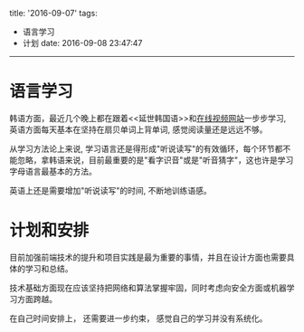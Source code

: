 title: '2016-09-07'
tags:
  - 语言学习
  - 计划
date: 2016-09-08 23:47:47
---


语言学习
===
韩语方面，最近几个晚上都在跟着<<延世韩国语>>和[在线视频网站](http://www.koreaxin.net/course/25/learn#lesson/1814)一步步学习, 英语方面每天基本在坚持在扇贝单词上背单词, 感觉阅读量还是远远不够。

从学习方法论上来说, 学习语言还是得形成"听说读写"的有效循环，每个环节都不能忽略，拿韩语来说，目前最重要的是"看字识音"或是"听音猜字"，这也许是学习字母语言最基本的方法。

英语上还是需要增加"听说读写"的时间, 不断地训练语感。

计划和安排
===
目前加强前端技术的提升和项目实践是最为重要的事情，并且在设计方面也需要具体的学习和总结。

技术基础方面现在应该坚持把网络和算法掌握牢固，同时考虑向安全方面或机器学习方面跨越。

在自己时间安排上， 还需要进一步约束， 感觉自己的学习并没有系统化。
